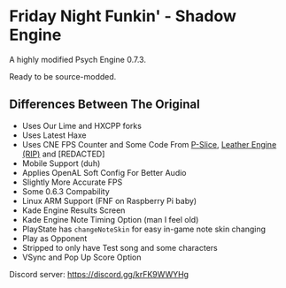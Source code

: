 # Friday Night Funkin' - Shadow Engine

A highly modified Psych Engine 0.7.3.

Ready to be source-modded.

## Differences Between The Original
- Uses Our Lime and HXCPP forks
- Uses Latest Haxe
- Uses CNE FPS Counter and Some Code From [P-Slice](https://github.com/Psych-Slice/P-Slice), [Leather Engine (RIP)](https://github.com/Vortex2Oblivion/LeatherEngine) and [REDACTED]
- Mobile Support (duh)
- Applies OpenAL Soft Config For Better Audio
- Slightly More Accurate FPS
- Some 0.6.3 Compability
- Linux ARM Support (FNF on Raspberry Pi baby)
- Kade Engine Results Screen
- Kade Engine Note Timing Option (man I feel old)
- PlayState has `changeNoteSkin` for easy in-game note skin changing
- Play as Opponent
- Stripped to only have Test song and some characters
- VSync and Pop Up Score Option

Discord server: https://discord.gg/krFK9WWYHg
